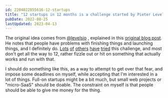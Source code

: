 ```yaml
---
id: 2204022855616-12-startups
title: "12 startups in 12 months is a challenge started by Pieter Levels in 2014"
pubDate: 2022-08-25
lastUpdated: 2023-04-13
---
```


The original idea comes from [@levelsio](https://levels.io/) , explained in this [original blog post](https://levels.io/12-startups-12-months/). He notes that people have problems with finishing things and launching things, and I definitely do. [Lots](https://monicalent.com/12x-startup/) [of](https://blog.yongfook.com/12-startups-in-12-months.html) [others](https://larskarbo.no/12-startups-12-months/) [have](https://blog.cjtrowbridge.com/category/blog/projects/the-levels-challenge-build-12-startups-in-12-months/) [tried](https://github.com/gamwe6/12-startups-in-12-months) this challenge, and most don't get all the way to 12, rather fizzle out or hit on something that actually works and run with that.

I should do something like this, as a way to attempt to get over that fear, and impose some deadlines on myself, while accepting that I'm interested in a lot of things. Full-on startups might be a bit much, but small web projects or "micro-SaaS" should be doable. The constraint on myself is that people should be able to give me money for the thing.
